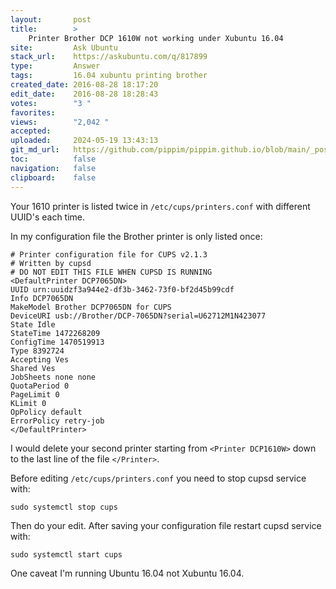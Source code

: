 ```yaml
---
layout:       post
title:        >
    Printer Brother DCP 1610W not working under Xubuntu 16.04
site:         Ask Ubuntu
stack_url:    https://askubuntu.com/q/817899
type:         Answer
tags:         16.04 xubuntu printing brother
created_date: 2016-08-28 18:17:20
edit_date:    2016-08-28 18:28:43
votes:        "3 "
favorites:    
views:        "2,042 "
accepted:     
uploaded:     2024-05-19 13:43:13
git_md_url:   https://github.com/pippim/pippim.github.io/blob/main/_posts/2016/2016-08-28-Printer-Brother-DCP-1610W-not-working-under-Xubuntu-16.04.md
toc:          false
navigation:   false
clipboard:    false
---
```


Your 1610 printer is listed twice in `/etc/cups/printers.conf` with different UUID's each time.

In my configuration file the Brother printer is only listed once:

``` 
# Printer configuration file for CUPS v2.1.3
# Written by cupsd
# DO NOT EDIT THIS FILE WHEN CUPSD IS RUNNING
<DefaultPrinter DCP7065DN>
UUID urn:uuidzf3a944e2-df3b-3462-73f0-bf2d45b99cdf
Info DCP7065DN
MakeModel Brother DCP7065DN for CUPS
DeviceURI usb://Brother/DCP-7065DN?serial=U62712M1N423077
State Idle
StateTime 1472268209
ConfigTime 1470519913
Type 8392724
Accepting Ves
Shared Ves
JobSheets none none
QuotaPeriod 0
PageLimit 0
KLimit 0
OpPolicy default
ErrorPolicy retry-job
</DefaultPrinter>
```

I would delete your second printer starting from `<Printer DCP1610W>` down to the last line of the file `</Printer>`.

Before editing `/etc/cups/printers.conf` you need to stop cupsd service with:

``` 
sudo systemctl stop cups
```

Then do your edit. After saving your configuration file restart cupsd service with:

``` 
sudo systemctl start cups
```

One caveat I'm running Ubuntu 16.04 not Xubuntu 16.04.


  [1]: https://i.stack.imgur.com/fnleS.png
